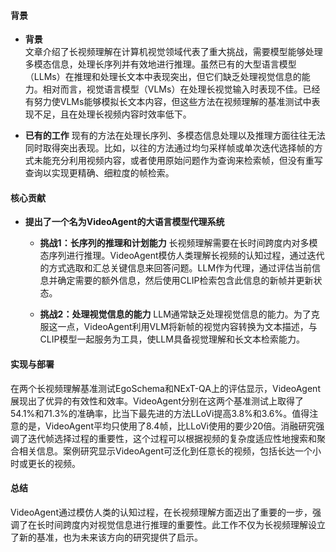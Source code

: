 #### 背景
- **背景**       
    文章介绍了长视频理解在计算机视觉领域代表了重大挑战，需要模型能够处理多模态信息，处理长序列并有效地进行推理。虽然已有的大型语言模型（LLMs）在推理和处理长文本中表现突出，但它们缺乏处理视觉信息的能力。相对而言，视觉语言模型（VLMs）在处理长视觉输入时表现不佳。已经有努力使VLMs能够模拟长文本内容，但这些方法在视频理解的基准测试中表现不足，且在处理长视频内容时效率低下。

- **已有的工作**
    现有的方法在处理长序列、多模态信息处理以及推理方面往往无法同时取得突出表现。比如，以往的方法通过均匀采样帧或单次迭代选择帧的方式未能充分利用视频内容，或者使用原始问题作为查询来检索帧，但没有重写查询以实现更精确、细粒度的帧检索。

#### 核心贡献
- **提出了一个名为VideoAgent的大语言模型代理系统**
    - **挑战1：长序列的推理和计划能力**
        长视频理解需要在长时间跨度内对多模态序列进行推理。VideoAgent模仿人类理解长视频的认知过程，通过迭代的方式选取和汇总关键信息来回答问题。LLM作为代理，通过评估当前信息并确定需要的额外信息，然后使用CLIP检索包含此信息的新帧并更新状态。

    - **挑战2：处理视觉信息的能力**
        LLM通常缺乏处理视觉信息的能力。为了克服这一点，VideoAgent利用VLM将新帧的视觉内容转换为文本描述，与CLIP模型一起服务为工具，使LLM具备视觉理解和长文本检索能力。

#### 实现与部署
在两个长视频理解基准测试EgoSchema和NExT-QA上的评估显示，VideoAgent展现出了优异的有效性和效率。VideoAgent分别在这两个基准测试上取得了54.1%和71.3%的准确率，比当下最先进的方法LLoVi提高3.8%和3.6%。值得注意的是，VideoAgent平均只使用了8.4帧，比LLoVi使用的要少20倍。消融研究强调了迭代帧选择过程的重要性，这个过程可以根据视频的复杂度适应性地搜索和聚合相关信息。案例研究显示VideoAgent可泛化到任意长的视频，包括长达一个小时或更长的视频。

#### 总结
VideoAgent通过模仿人类的认知过程，在长视频理解方面迈出了重要的一步，强调了在长时间跨度内对视觉信息进行推理的重要性。此工作不仅为长视频理解设立了新的基准，也为未来该方向的研究提供了启示。